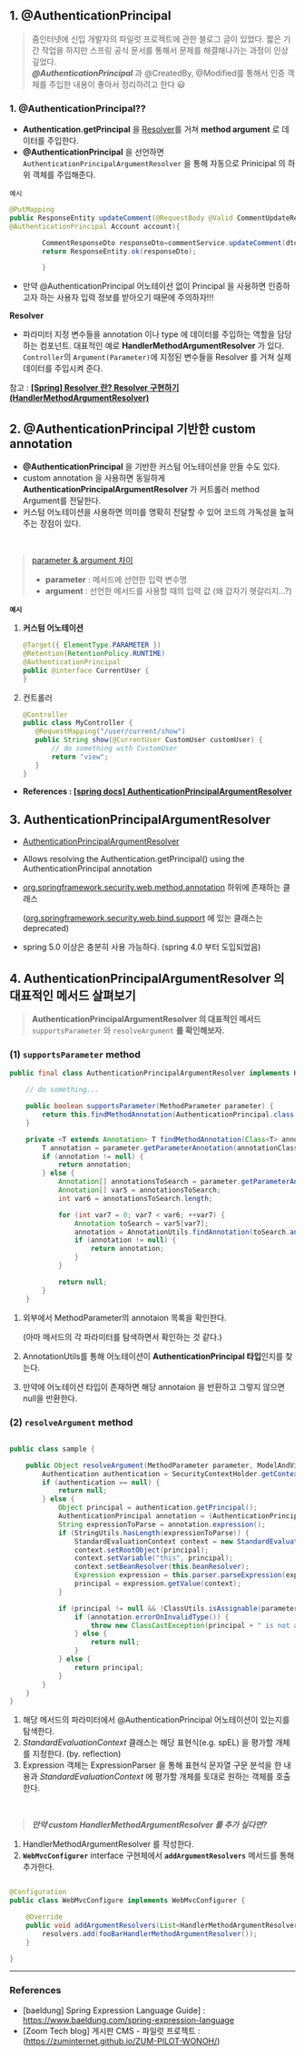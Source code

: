 ## 1. **@AuthenticationPrincipal**

> 줌인터넷에 신입 개발자의 파일럿 프로젝트에 관한 블로그 글이 있었다.
> 짧은 기간 작업을 하지만 스프링 공식 문서를 통해서 문제를 해결해나가는 과정이 인상 깊었다.  
> ***@AuthenticationPrincipal*** 과 @CreatedBy, @Modified를 통해서 인증 객체를 주입한 내용이 좋아서 정리하려고 한다 😃


### 1.  **@AuthenticationPrincipal??**

- **Authentication.getPrincipal**
  을 [Resolver](https://www.notion.so/zum-tech-CMS-A-3e8e9fdcfa5a4fe1a7562ec71affd2dd)를 거쳐 **method argument** 로 데이터를
  주입한다.
- **@AuthenticationPrincipal** 을 선언하면 `AuthenticationPrincipalArgumentResolver` 을 통해 자동으로 Prinicipal 의 하위 객체를 주입해준다.

`예시`

```java
@PutMapping
public ResponseEntity updateComment(@RequestBody @Valid CommentUpdateRequestDto dto,
@AuthenticationPrincipal Account account){

        CommentResponseDto responseDto=commentService.updateComment(dto,account);
        return ResponseEntity.ok(responseDto);

        }
```

- 만약 @AuthenticationPrincipal 어노테이션 없이 Principal 을 사용하면 인증하고자 하는 사용자 입력 정보를 받아오기 때문에 주의하자!!!

**Resolver**

- 파라미터 지정 변수들을 annotation 이나 type 에 데이터를 주입하는 역할을 담당하는 컴포넌트. 대표적인 예로 **HandlerMethodArgumentResolver** 가
  있다. `Controller`의 `Argument(Parameter)`에 지정된 변수들을 Resolver 를 거쳐 실제 데이터를 주입시켜 준다.

참고 : ****[[Spring] Resolver 란? Resolver 구현하기(HandlerMethodArgumentResolver)](https://velog.io/@gillog/Spring-HandlerMethodArgumentResolver-PathVariable-RequestHeader-RequestParam)****


## 2. **@AuthenticationPrincipal 기반한 custom annotation**

- **@AuthenticationPrincipal** 을 기반한 커스텀 어노테이션을 만들 수도 있다.
- custom annotation 을 사용하면 동일하게 **AuthenticationPrincipalArgumentResolver** 가 커트롤러 method Argument를 전달한다.
- 커스텀 어노테이션을 사용하면 의미를 명확히 전달할 수 있어 코드의 가독성을 높혀주는 장점이 있다.

<br>

> [parameter & argument 차이](http://taewan.kim/tip/argument_parameter/)
>- **parameter** : 메서드에 선언한 입력 변수명
>- **argument** :  선언한 메서드를 사용할 때의 입력 값 (왜 갑자기 헷갈리지…?)

**`예시`**

1. **커스텀 어노테이션**

    ```java
    @Target({ ElementType.PARAMETER })
    @Retention(RetentionPolicy.RUNTIME)
    @AuthenticationPrincipal
    public @interface CurrentUser {
    }
    ```

2. 컨트롤러
    ```java
    @Controller
    public class MyController {
       @RequestMapping("/user/current/show")
       public String show(@CurrentUser CustomUser customUser) {
           // do something with CustomUser
           return "view";
       }
    }
    ```

- **References : [[spring docs] AuthenticationPrincipalArgumentResolver](https://docs.spring.io/spring-security/site/docs/current/api/org/springframework/security/web/bind/support/AuthenticationPrincipalArgumentResolver.html)**


## 3. **AuthenticationPrincipalArgumentResolver**

- [AuthenticationPrincipalArgumentResolver](https://docs.spring.io/spring-security/site/docs/current/api/org/springframework/security/web/method/annotation/AuthenticationPrincipalArgumentResolver.html)
- Allows resolving the Authentication.getPrincipal() using the AuthenticationPrincipal annotation
- [org.springframework.security.web.method.annotation](https://docs.spring.io/spring-security/site/docs/current/api/org/springframework/security/web/method/annotation/package-summary.html)
하위에 존재하는 클래스
  
  ([org.springframework.security.web.bind.support](https://docs.spring.io/spring-security/site/docs/current/api/org/springframework/security/web/bind/support/package-summary.html) 에 있는 클래스는 deprecated)

- spring 5.0 이상은 충분히 사용 가능하다. (spring 4.0 부터 도입되었음)


## 4. **AuthenticationPrincipalArgumentResolver 의 대표적인 메서드 살펴보기**

> **AuthenticationPrincipalArgumentResolver 의 대표적인 메서드** `supportsParameter` 와 `resolveArgument` **를 확인해보자.**
>

### (1) `supportsParameter` method

```java
public final class AuthenticationPrincipalArgumentResolver implements HandlerMethodArgumentResolver {

    // do something...

    public boolean supportsParameter(MethodParameter parameter) {
        return this.findMethodAnnotation(AuthenticationPrincipal.class, parameter) != null;
    }

    private <T extends Annotation> T findMethodAnnotation(Class<T> annotationClass, MethodParameter parameter) {
        T annotation = parameter.getParameterAnnotation(annotationClass);
        if (annotation != null) {
            return annotation;
        } else {
            Annotation[] annotationsToSearch = parameter.getParameterAnnotations();
            Annotation[] var5 = annotationsToSearch;
            int var6 = annotationsToSearch.length;

            for (int var7 = 0; var7 < var6; ++var7) {
                Annotation toSearch = var5[var7];
                annotation = AnnotationUtils.findAnnotation(toSearch.annotationType(), annotationClass);
                if (annotation != null) {
                    return annotation;
                }
            }

            return null;
        }
    }
```

1. 외부에서 MethodParameter의 annotaion 목록을 확인한다.

   (아마 메서드의 각 파라미터를 탐색하면서 확인하는 것 같다.)

2. AnnotationUtils를 통해 어노테이션이 **AuthenticationPrincipal 타입**인지를 찾는다.
3. 만약에 어노테이션 타입이 존재하면 해당 annotaion 을 반환하고 그렇지 않으면 null을 반환한다.

### (2) `resolveArgument` method

```java

public class sample {

    public Object resolveArgument(MethodParameter parameter, ModelAndViewContainer mavContainer, NativeWebRequest webRequest, WebDataBinderFactory binderFactory) {
        Authentication authentication = SecurityContextHolder.getContext().getAuthentication();
        if (authentication == null) {
            return null;
        } else {
            Object principal = authentication.getPrincipal();
            AuthenticationPrincipal annotation = (AuthenticationPrincipal) this.findMethodAnnotation(AuthenticationPrincipal.class, parameter); //(1)
            String expressionToParse = annotation.expression();
            if (StringUtils.hasLength(expressionToParse)) {
                StandardEvaluationContext context = new StandardEvaluationContext(); // (2)
                context.setRootObject(principal);
                context.setVariable("this", principal);
                context.setBeanResolver(this.beanResolver);
                Expression expression = this.parser.parseExpression(expressionToParse); // (3)
                principal = expression.getValue(context);
            }

            if (principal != null && !ClassUtils.isAssignable(parameter.getParameterType(), principal.getClass())) {
                if (annotation.errorOnInvalidType()) {
                    throw new ClassCastException(principal + " is not assignable to " + parameter.getParameterType());
                } else {
                    return null;
                }
            } else {
                return principal;
            }
        }
    }
}
```

1. 해당 메서드의 파라미터에서 @AuthenticationPrincipal 어노테이션이 있는지를 탐색한다.
2. *StandardEvaluationContext* 클래스는 해당 표현식(e.g. spEL) 을 평가할 개체를 지정한다. (by. reflection)
3. Expression 객체는 ExpressionParser 을 통해 표현식 문자열 구문 분석을 한 내용과 *StandardEvaluationContext* 에 평가할 개체를 토대로 원하는 객체를 호출한다.

<br>

> ***만약 custom HandlerMethodArgumentResolver 를 추가 싶다면?***
>

1. HandlerMethodArgumentResolver 를 작성한다.
2. **`WebMvcConfigurer`** interface 구현체에서 **`addArgumentResolvers`** 메서드를 통해 추가한다.

```java

@Configuration
public class WebMvcConfigure implements WebMvcConfigurer {

    @Override
    public void addArgumentResolvers(List<HandlerMethodArgumentResolver> resolvers) {
        resolvers.add(fooBarHandlerMethodArgumentResolver());
    }

}
```

---

### References

- [baeldung] Spring Expression Language Guide] : https://www.baeldung.com/spring-expression-language
- [Zoom Tech blog] 게시판 CMS - 파일럿 프로젝트 : (https://zuminternet.github.io/ZUM-PILOT-WONOH/)

